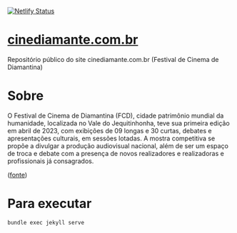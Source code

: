 [![Netlify Status](https://api.netlify.com/api/v1/badges/bcfeba3d-8898-4d27-a328-91b6c0e9f620/deploy-status)](https://app.netlify.com/sites/stellar-muffin-687dd7/deploys)

# [cinediamante.com.br](https://cinediamante.com.br/)

Repositório público do site cinediamante.com.br (Festival de Cinema de Diamantina)


# Sobre 

O Festival de Cinema de Diamantina (FCD), cidade patrimônio mundial da humanidade, localizada no Vale do Jequitinhonha, teve sua primeira edição em abril de 2023, com exibições de 09 longas e 30 curtas, debates e apresentações culturais, em  sessões lotadas. A mostra competitiva se propõe a divulgar a produção audiovisual nacional, além de ser um espaço de troca e debate com a presença de novos realizadores e realizadoras e profissionais já consagrados.

([fonte](https://embaubaplay.com/festival-de-cinema-de-diamantina/))

# Para executar

```bundle exec jekyll serve```